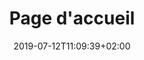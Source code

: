---
title: "Page d'accueil"
date: 2019-07-12T11:09:39+02:00
sitemap:
  priority: 0.9
menu:
  footer:
    name: Accueil
    weight: 1
---